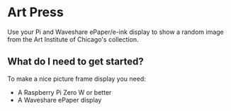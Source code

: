 # Art Press

Use your Pi and Waveshare ePaper/e-ink display to show a random image from the Art Institute of Chicago's collection.

## What do I need to get started?

To make a nice picture frame display you need:

- A Raspberry Pi Zero W or better
- A Waveshare ePaper display
